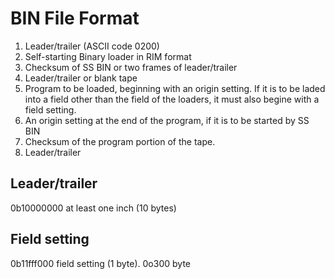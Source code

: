 BIN File Format
===============

1. Leader/trailer (ASCII code 0200)
2. Self-starting Binary loader in RIM format
3. Checksum of SS BIN or two frames of leader/trailer
4. Leader/trailer or blank tape
5. Program to be loaded, beginning with an origin setting.
   If it is to be laded into a field other than the field
   of the loaders, it must also begine with a field setting.
6. An origin setting at the end of the program, if it is to 
   be started by SS BIN
7. Checksum of the program portion of the tape.
8. Leader/trailer

Leader/trailer
--------------

0b10000000  at least one inch (10 bytes)

Field setting
-------------

0b11fff000  field setting (1 byte).
	    0o300   byte


